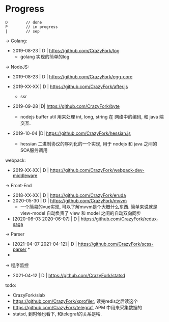 # Progress

```notation
D        // done
P        // in progress
|        // sep
```

-> Golang: 
* 2019-08-23 | D | https://github.com/CrazyFork/log
  * golang 实现的简单的log

-> NodeJS: 
* 2019-08-23 | D | https://github.com/CrazyFork/egg-core
* 2019-XX-XX | D | https://github.com/CrazyFork/after.js
  * ssr 
* 2019-09-28 |D| https://github.com/CrazyFork/byte
  * nodejs buffer util 用来处理 int, long, string 在 网络中的编码, 和 java 端交互.

* 2019-10-04 |D| https://github.com/CrazyFork/hessian.js
  * hessian 二进制协议的序列化的一个实现, 用于 nodejs 和 java 之间的SOA服务调用

webpack:
* 2019-XX-XX | D | https://github.com/CrazyFork/webpack-dev-middleware


-> Front-End
* 2018-XX-XX | D | https://github.com/CrazyFork/eruda
* 2020-05-30 | D | https://github.com/CrazyFork/mvvm
  * 一个简易的vue实现, 可以了解mvvm是个大概什么东西. 简单来说就是 view-model 自动负责了 view 和 model 之间的自动双向同步
* [2020-06-03 2020-06-07] | D | https://github.com/CrazyFork/redux-saga



-> Parser
* [2021-04-07 2021-04-12] | D | https://github.com/CrazyFork/scss-parser
	* 
* 

-> 程序监控
* 2021-04-12 | D | https://github.com/CrazyFork/statsd


todo:
* CrazyFork/slab
* https://github.com/CrazyFork/xprofiler, 读完redis之后读这个
* https://github.com/CrazyFork/telegraf, APM 中用来采集数据的
* statsd, 到时候也看下, 和telegraf的关系是啥.
